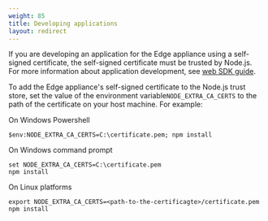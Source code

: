 ```yaml
---
weight: 85
title: Developing applications
layout: redirect
---
```


If you are developing an application for the Edge appliance using a self-signed certificate, the self-signed certificate must be trusted by Node.js. For more information about application development, see [web SDK guide](/web/overview/).

To add the Edge appliance's self-signed certificate to the Node.js trust store, set the value of the environment variable`NODE_EXTRA_CA_CERTS` to the path of the certificate on your host machine. For example:

On Windows Powershell

```shell
$env:NODE_EXTRA_CA_CERTS=C:\certificate.pem; npm install
```

On Windows command prompt

```shell
set NODE_EXTRA_CA_CERTS=C:\certificate.pem
npm install
```

On Linux platforms

```shell
export NODE_EXTRA_CA_CERTS=<path-to-the-certificagte>/certificate.pem
npm install
```





